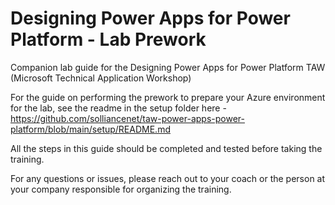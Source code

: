 # Designing Power Apps for Power Platform - Lab Prework

Companion lab guide for the Designing Power Apps for Power Platform TAW (Microsoft Technical Application Workshop)

For the guide on performing the prework to prepare your Azure environment for the lab, see the readme in the setup folder here - https://github.com/solliancenet/taw-power-apps-power-platform/blob/main/setup/README.md

All the steps in this guide should be completed and tested before taking the training.

For any questions or issues, please reach out to your coach or the person at your company responsible for organizing the training.
